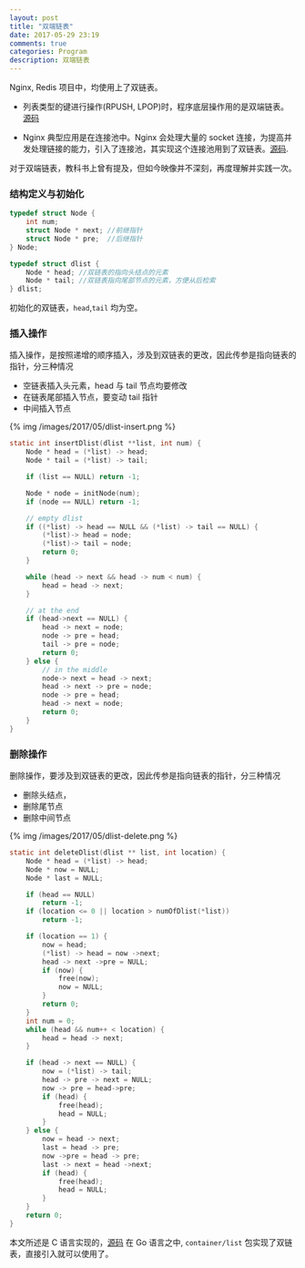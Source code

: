 ```yaml
---
layout: post
title: "双端链表"
date: 2017-05-29 23:19
comments: true
categories: Program
description: 双端链表
---
```


Nginx, Redis 项目中，均使用上了双链表。

* 列表类型的键进行操作(RPUSH, LPOP)时，程序底层操作用的是双端链表。 [源码](https://github.com/antirez/redis/blob/unstable/src/adlist.c)

* Nginx 典型应用是在连接池中。Nginx 会处理大量的 socket 连接，为提高并发处理链接的能力，引入了连接池，其实现这个连接池用到了双链表。[源码](https://github.com/nginx/nginx/blob/master/src/core/ngx_queue.c).

对于双端链表，教科书上曾有提及，但如今映像并不深刻，再度理解并实践一次。

### 结构定义与初始化

```c
typedef struct Node {
    int num;
    struct Node * next; //前继指针
    struct Node * pre;  //后继指针
} Node;

typedef struct dlist {
    Node * head; //双链表的指向头结点的元素
    Node * tail; //双链表指向尾部节点的元素，方便从后检索
} dlist;
```

初始化的双链表，`head`,`tail` 均为空。

### 插入操作

插入操作，是按照递增的顺序插入，涉及到双链表的更改，因此传参是指向链表的指针，分三种情况

* 空链表插入头元素，head 与 tail 节点均要修改
* 在链表尾部插入节点，要变动 tail 指针
* 中间插入节点

{% img /images/2017/05/dlist-insert.png %}

```c
static int insertDlist(dlist **list, int num) {
    Node * head = (*list) -> head;
    Node * tail = (*list) -> tail;

    if (list == NULL) return -1;

    Node * node = initNode(num);
    if (node == NULL) return -1;

    // empty dlist
    if ((*list) -> head == NULL && (*list) -> tail == NULL) {
        (*list)-> head = node;
        (*list)-> tail = node;
        return 0;
    }

    while (head -> next && head -> num < num) {
        head = head -> next;
    }

    // at the end
    if (head->next == NULL) {
        head -> next = node;
        node -> pre = head;
        tail -> pre = node;
        return 0;
    } else {
        // in the middle
        node-> next = head -> next;
        head -> next -> pre = node;
        node -> pre = head;
        head -> next = node;
        return 0;
    }
}

```

### 删除操作

删除操作，要涉及到双链表的更改，因此传参是指向链表的指针，分三种情况

* 删除头结点，
* 删除尾节点
* 删除中间节点

{% img /images/2017/05/dlist-delete.png %}

```c
static int deleteDlist(dlist ** list, int location) {
    Node * head = (*list) -> head;
    Node * now = NULL;
    Node * last = NULL;

    if (head == NULL)
        return -1;
    if (location <= 0 || location > numOfDlist(*list))
        return -1;

    if (location == 1) {
        now = head;
        (*list) -> head = now ->next;
        head -> next ->pre = NULL;
        if (now) {
            free(now);
            now = NULL;
        }
        return 0;
    }
    int num = 0;
    while (head && num++ < location) {
        head = head -> next;
    }

    if (head -> next == NULL) {
        now = (*list) -> tail;
        head -> pre -> next = NULL;
        now -> pre = head->pre;
        if (head) {
            free(head);
            head = NULL;
        }
    } else {
        now = head -> next;
        last = head -> pre;
        now ->pre = head -> pre;
        last -> next = head ->next;
        if (head) {
            free(head);
            head = NULL;
        }
    }
    return 0;
}
```

本文所述是 C 语言实现的，[源码](https://github.com/zheng-ji/ToyCollection/blob/master/Dlist/mydlist.c)
在 Go 语言之中, `container/list` 包实现了双链表，直接引入就可以使用了。
